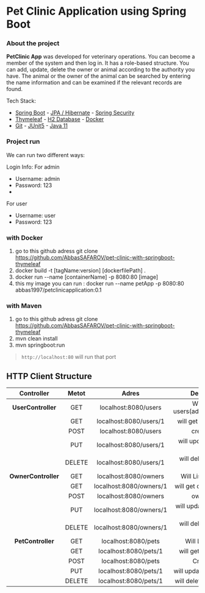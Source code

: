 # Pet Clinic Application using Spring Boot 

### About the project

**PetClinic App** was developed for veterinary operations. You can become a member of the system and then log in. 
It has a role-based structure. You can add, update, delete the owner or animal according to the authority you have. 
The animal or the owner of the animal can be searched by entering the name information and can be examined 
if the relevant records are found.

Tech Stack:

* [Spring Boot](#) - [JPA / Hibernate](#) - [Spring Security](#)
* [Thymeleaf](#) - [H2 Database](#) - [Docker](#)
* [Git](#) - [JUnit5](#) - [Java 11](#)

### Project run

We can run two different ways:

Login Info:
For admin
* Username: admin
* Password: 123
* 
For user
* Username: user
* Password: 123

### with Docker

1. go to this github adress git clone https://github.com/AbbasSAFAROV/pet-clinic-with-springboot-thymeleaf
2. docker build -t [tagName:version] [dockerfilePath] .
3. docker run --name [containerName] -p 8080:80 [image]
4. this my image you can run : docker run --name petApp -p 8080:80 abbas1997/petclinicapplication:0.1




### with Maven

1. go to this github adress git clone https://github.com/AbbasSAFAROV/pet-clinic-with-springboot-thymeleaf
2. mvn clean install
3. mvn springboot:run 

> `http://localhost:80` will run that port

## HTTP Client Structure

|      Controller       | Metot  |            Adres            |                  Description                   |
| :-------------------: | :----: | :-------------------------: | :-----------------------------------------: |
|  **UserController**   |  GET   |   localhost:8080/users      |        Will List All users(admin,veterinary)|
|                       |  GET   |  localhost:8080/users/1     |        will get user with id:1              |
|                       |  POST  |   localhost:8080/users      |             create user                     |
|                       |  PUT   |  localhost:8080/users/1     |       will update user with id:1            |
|                       | DELETE |  localhost:8080/users/1     |         will delete user with id:1          |
|  **OwnerController**  |  GET   |   localhost:8080/owners     |         Will List All owners                |
|                       |  GET   |  localhost:8080/owners/1    |         will get owner with id:1            |
|                       |  POST  |  localhost:8080/owners      |                owner user                   |
|                       |  PUT   |  localhost:8080/owners/1    |        will update owner with id:1          |
|                       | DELETE |  localhost:8080/owners/1    |          will delete user with id:1         |
| **PetController**     |  GET   |  localhost:8080/pets        |          Will List All pets                 |
|                       |  GET   | localhost:8080/pets/1       |          will get pet with id:1             |
|                       |  POST  |  localhost:8080/pets        |               Create Pet                    |
|                       |  PUT   | localhost:8080/pets/1       |         will update pet with id:1           |
|                       | DELETE | localhost:8080/pets/1       |           will delete pet with id:1         |



